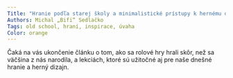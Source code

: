 ```yaml
---
Title: "Hranie podľa starej školy a minimalistické prístupy k hernému dizajnu, časť 2."
Authors: Michal „Bifi“ Sedlačko
Tags: old school, hraní, inspirace, úvaha
Color: orange
---
```

Čaká na vás ukončenie
článku o tom, ako sa rolové hry hrali
skôr, než sa väčšina z nás narodila,
a lekciách, ktoré sú užitočné aj pre
naše dnešné hranie a herný dizajn.

